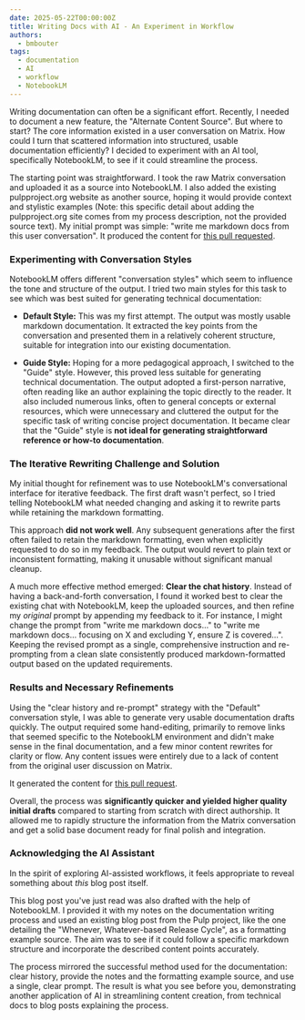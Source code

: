 ```yaml
---
date: 2025-05-22T00:00:00Z
title: Writing Docs with AI - An Experiment in Workflow
authors: 
  - bmbouter
tags:
  - documentation
  - AI
  - workflow
  - NotebookLM
---
```


Writing documentation can often be a significant effort. Recently, I needed to document a new feature, the "Alternate Content Source". But where to start? The core information existed in a user conversation on Matrix. How could I turn that scattered information into structured, usable documentation efficiently? I decided to experiment with an AI tool, specifically NotebookLM, to see if it could streamline the process.

The starting point was straightforward. I took the raw Matrix conversation and uploaded it as a source into NotebookLM. I also added the existing pulpproject.org website as another source, hoping it would provide context and stylistic examples (Note: this specific detail about adding the pulpproject.org site comes from my process description, not the provided source text). My initial prompt was simple: "write me markdown docs from this user conversation". It produced the content for [this pull requested](https://github.com/pulp/pulpcore/pull/6610).

<!-- more -->

### Experimenting with Conversation Styles

NotebookLM offers different "conversation styles" which seem to influence the tone and structure of the output. I tried two main styles for this task to see which was best suited for generating technical documentation:

*   **Default Style:** This was my first attempt. The output was mostly usable markdown documentation. It extracted the key points from the conversation and presented them in a relatively coherent structure, suitable for integration into our existing documentation.

*   **Guide Style:** Hoping for a more pedagogical approach, I switched to the "Guide" style. However, this proved less suitable for generating technical documentation. The output adopted a first-person narrative, often reading like an author explaining the topic directly to the reader. It also included numerous links, often to general concepts or external resources, which were unnecessary and cluttered the output for the specific task of writing concise project documentation. It became clear that the "Guide" style is **not ideal for generating straightforward reference or how-to documentation**.

### The Iterative Rewriting Challenge and Solution

My initial thought for refinement was to use NotebookLM's conversational interface for iterative feedback. The first draft wasn't perfect, so I tried telling NotebookLM what needed changing and asking it to rewrite parts while retaining the markdown formatting.

This approach **did not work well**. Any subsequent generations after the first often failed to retain the markdown formatting, even when explicitly requested to do so in my feedback. The output would revert to plain text or inconsistent formatting, making it unusable without significant manual cleanup.

A much more effective method emerged: **Clear the chat history**. Instead of having a back-and-forth conversation, I found it worked best to clear the existing chat with NotebookLM, keep the uploaded sources, and then refine my *original* prompt by appending my feedback to it. For instance, I might change the prompt from "write me markdown docs..." to "write me markdown docs... focusing on X and excluding Y, ensure Z is covered...". Keeping the revised prompt as a single, comprehensive instruction and re-prompting from a clean slate consistently produced markdown-formatted output based on the updated requirements.

### Results and Necessary Refinements

Using the "clear history and re-prompt" strategy with the "Default" conversation style, I was able to generate very usable documentation drafts quickly. The output required some hand-editing, primarily to remove links that seemed specific to the NotebookLM environment and didn't make sense in the final documentation, and a few minor content rewrites for clarity or flow. Any content issues were entirely due to a lack of content from the original user discussion on Matrix.

It generated the content for [this pull request](https://github.com/pulp/pulpcore/pull/6610).

Overall, the process was **significantly quicker and yielded higher quality initial drafts** compared to starting from scratch with direct authorship. It allowed me to rapidly structure the information from the Matrix conversation and get a solid base document ready for final polish and integration.

### Acknowledging the AI Assistant

In the spirit of exploring AI-assisted workflows, it feels appropriate to reveal something about *this* blog post itself.

This blog post you've just read was also drafted with the help of NotebookLM. I provided it with my notes on the documentation writing process and used an existing blog post from the Pulp project, like the one detailing the "Whenever, Whatever-based Release Cycle", as a formatting example source. The aim was to see if it could follow a specific markdown structure and incorporate the described content points accurately.

The process mirrored the successful method used for the documentation: clear history, provide the notes and the formatting example source, and use a single, clear prompt. The result is what you see before you, demonstrating another application of AI in streamlining content creation, from technical docs to blog posts explaining the process.
